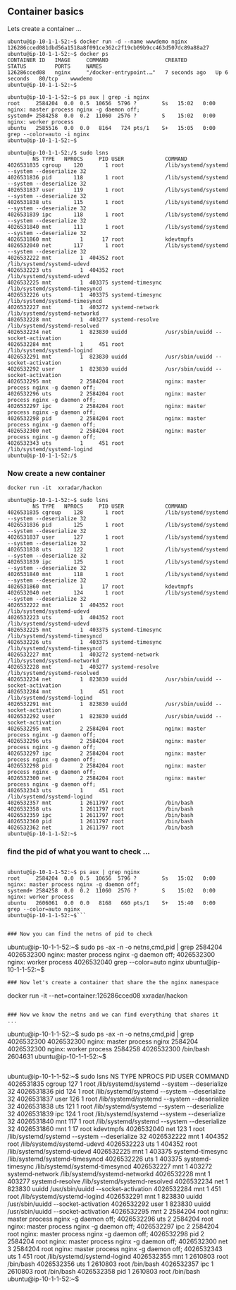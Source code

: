 ## Container basics 

Lets create a container ...
```
ubuntu@ip-10-1-1-52:~$ docker run -d --name wwwdemo nginx
126286cced081dbd56a1518a8f091ce362c2f19cb09b9cc463d507dc89a88a27
ubuntu@ip-10-1-1-52:~$ docker ps
CONTAINER ID   IMAGE     COMMAND                  CREATED         STATUS         PORTS     NAMES
126286cced08   nginx     "/docker-entrypoint.…"   7 seconds ago   Up 6 seconds   80/tcp    wwwdemo
ubuntu@ip-10-1-1-52:~$
```

```
ubuntu@ip-10-1-1-52:~$ ps aux | grep -i nginx
root     2584204  0.0  0.5  10656  5796 ?        Ss   15:02   0:00 nginx: master process nginx -g daemon off;
systemd+ 2584258  0.0  0.2  11060  2576 ?        S    15:02   0:00 nginx: worker process
ubuntu   2585516  0.0  0.0   8164   724 pts/1    S+   15:05   0:00 grep --color=auto -i nginx
ubuntu@ip-10-1-1-52:~$
```
```
ubuntu@ip-10-1-1-52:/$ sudo lsns
        NS TYPE   NPROCS     PID USER             COMMAND
4026531835 cgroup    120       1 root             /lib/systemd/systemd --system --deserialize 32
4026531836 pid       118       1 root             /lib/systemd/systemd --system --deserialize 32
4026531837 user      119       1 root             /lib/systemd/systemd --system --deserialize 32
4026531838 uts       115       1 root             /lib/systemd/systemd --system --deserialize 32
4026531839 ipc       118       1 root             /lib/systemd/systemd --system --deserialize 32
4026531840 mnt       111       1 root             /lib/systemd/systemd --system --deserialize 32
4026531860 mnt         1      17 root             kdevtmpfs
4026532040 net       117       1 root             /lib/systemd/systemd --system --deserialize 32
4026532222 mnt         1  404352 root             /lib/systemd/systemd-udevd
4026532223 uts         1  404352 root             /lib/systemd/systemd-udevd
4026532225 mnt         1  403375 systemd-timesync /lib/systemd/systemd-timesyncd
4026532226 uts         1  403375 systemd-timesync /lib/systemd/systemd-timesyncd
4026532227 mnt         1  403272 systemd-network  /lib/systemd/systemd-networkd
4026532228 mnt         1  403277 systemd-resolve  /lib/systemd/systemd-resolved
4026532234 net         1  823830 uuidd            /usr/sbin/uuidd --socket-activation
4026532284 mnt         1     451 root             /lib/systemd/systemd-logind
4026532291 mnt         1  823830 uuidd            /usr/sbin/uuidd --socket-activation
4026532292 user        1  823830 uuidd            /usr/sbin/uuidd --socket-activation
4026532295 mnt         2 2584204 root             nginx: master process nginx -g daemon off;
4026532296 uts         2 2584204 root             nginx: master process nginx -g daemon off;
4026532297 ipc         2 2584204 root             nginx: master process nginx -g daemon off;
4026532298 pid         2 2584204 root             nginx: master process nginx -g daemon off;
4026532300 net         2 2584204 root             nginx: master process nginx -g daemon off;
4026532343 uts         1     451 root             /lib/systemd/systemd-logind
ubuntu@ip-10-1-1-52:/$

```

### Now create a new container
```
docker run -it  xxradar/hackon
```
```
ubuntu@ip-10-1-1-52:~$ sudo lsns
        NS TYPE   NPROCS     PID USER             COMMAND
4026531835 cgroup    128       1 root             /lib/systemd/systemd --system --deserialize 32
4026531836 pid       125       1 root             /lib/systemd/systemd --system --deserialize 32
4026531837 user      127       1 root             /lib/systemd/systemd --system --deserialize 32
4026531838 uts       122       1 root             /lib/systemd/systemd --system --deserialize 32
4026531839 ipc       125       1 root             /lib/systemd/systemd --system --deserialize 32
4026531840 mnt       118       1 root             /lib/systemd/systemd --system --deserialize 32
4026531860 mnt         1      17 root             kdevtmpfs
4026532040 net       124       1 root             /lib/systemd/systemd --system --deserialize 32
4026532222 mnt         1  404352 root             /lib/systemd/systemd-udevd
4026532223 uts         1  404352 root             /lib/systemd/systemd-udevd
4026532225 mnt         1  403375 systemd-timesync /lib/systemd/systemd-timesyncd
4026532226 uts         1  403375 systemd-timesync /lib/systemd/systemd-timesyncd
4026532227 mnt         1  403272 systemd-network  /lib/systemd/systemd-networkd
4026532228 mnt         1  403277 systemd-resolve  /lib/systemd/systemd-resolved
4026532234 net         1  823830 uuidd            /usr/sbin/uuidd --socket-activation
4026532284 mnt         1     451 root             /lib/systemd/systemd-logind
4026532291 mnt         1  823830 uuidd            /usr/sbin/uuidd --socket-activation
4026532292 user        1  823830 uuidd            /usr/sbin/uuidd --socket-activation
4026532295 mnt         2 2584204 root             nginx: master process nginx -g daemon off;
4026532296 uts         2 2584204 root             nginx: master process nginx -g daemon off;
4026532297 ipc         2 2584204 root             nginx: master process nginx -g daemon off;
4026532298 pid         2 2584204 root             nginx: master process nginx -g daemon off;
4026532300 net         2 2584204 root             nginx: master process nginx -g daemon off;
4026532343 uts         1     451 root             /lib/systemd/systemd-logind
4026532357 mnt         1 2611797 root             /bin/bash
4026532358 uts         1 2611797 root             /bin/bash
4026532359 ipc         1 2611797 root             /bin/bash
4026532360 pid         1 2611797 root             /bin/bash
4026532362 net         1 2611797 root             /bin/bash
ubuntu@ip-10-1-1-52:~$
```


### find the pid of what you want to check ...
```

ubuntu@ip-10-1-1-52:~$ ps aux | grep nginx
root     2584204  0.0  0.5  10656  5796 ?        Ss   15:02   0:00 nginx: master process nginx -g daemon off;
systemd+ 2584258  0.0  0.2  11060  2576 ?        S    15:02   0:00 nginx: worker process
ubuntu   2606061  0.0  0.0   8168   660 pts/1    S+   15:40   0:00 grep --color=auto nginx
ubuntu@ip-10-1-1-52:~$```


### Now you can find the netns of pid to check 
```
ubuntu@ip-10-1-1-52:~$ sudo ps -ax -n -o netns,cmd,pid | grep 2584204
4026532300 nginx: master process nginx -g daemon off;
4026532300 nginx: worker process
4026532040 grep --color=auto nginx
ubuntu@ip-10-1-1-52:~$

```
### Now let's create a container that share the the nginx namespace
```
docker run -it  --net=container:126286cced08 xxradar/hackon
```

### Now we know the netns and we can find everything that shares it ...
```
ubuntu@ip-10-1-1-52:~$ sudo ps -ax -n -o netns,cmd,pid | grep 4026532300
4026532300 nginx: master process nginx 2584204
4026532300 nginx: worker process       2584258
4026532300 /bin/bash                   2604631
ubuntu@ip-10-1-1-52:~$
```
```
ubuntu@ip-10-1-1-52:~$ sudo lsns
        NS TYPE   NPROCS     PID USER             COMMAND
4026531835 cgroup    127       1 root             /lib/systemd/systemd --system --deserialize 32
4026531836 pid       124       1 root             /lib/systemd/systemd --system --deserialize 32
4026531837 user      126       1 root             /lib/systemd/systemd --system --deserialize 32
4026531838 uts       121       1 root             /lib/systemd/systemd --system --deserialize 32
4026531839 ipc       124       1 root             /lib/systemd/systemd --system --deserialize 32
4026531840 mnt       117       1 root             /lib/systemd/systemd --system --deserialize 32
4026531860 mnt         1      17 root             kdevtmpfs
4026532040 net       123       1 root             /lib/systemd/systemd --system --deserialize 32
4026532222 mnt         1  404352 root             /lib/systemd/systemd-udevd
4026532223 uts         1  404352 root             /lib/systemd/systemd-udevd
4026532225 mnt         1  403375 systemd-timesync /lib/systemd/systemd-timesyncd
4026532226 uts         1  403375 systemd-timesync /lib/systemd/systemd-timesyncd
4026532227 mnt         1  403272 systemd-network  /lib/systemd/systemd-networkd
4026532228 mnt         1  403277 systemd-resolve  /lib/systemd/systemd-resolved
4026532234 net         1  823830 uuidd            /usr/sbin/uuidd --socket-activation
4026532284 mnt         1     451 root             /lib/systemd/systemd-logind
4026532291 mnt         1  823830 uuidd            /usr/sbin/uuidd --socket-activation
4026532292 user        1  823830 uuidd            /usr/sbin/uuidd --socket-activation
4026532295 mnt         2 2584204 root             nginx: master process nginx -g daemon off;
4026532296 uts         2 2584204 root             nginx: master process nginx -g daemon off;
4026532297 ipc         2 2584204 root             nginx: master process nginx -g daemon off;
4026532298 pid         2 2584204 root             nginx: master process nginx -g daemon off;
4026532300 net         3 2584204 root             nginx: master process nginx -g daemon off;
4026532343 uts         1     451 root             /lib/systemd/systemd-logind
4026532355 mnt         1 2610803 root             /bin/bash
4026532356 uts         1 2610803 root             /bin/bash
4026532357 ipc         1 2610803 root             /bin/bash
4026532358 pid         1 2610803 root             /bin/bash
ubuntu@ip-10-1-1-52:~$
```
